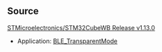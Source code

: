 
## Source

[STMicroelectronics/STM32CubeWB Release v1.13.0](https://github.com/STMicroelectronics/STM32CubeWB/releases/tag/v1.13.0)
- Application: [BLE_TransparentMode](https://github.com/STMicroelectronics/STM32CubeWB/tree/v1.13.0/Projects/P-NUCLEO-WB55.Nucleo/Applications/BLE/BLE_TransparentMode)

